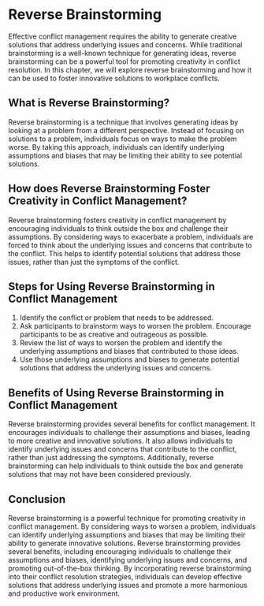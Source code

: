Reverse Brainstorming
==============================================================================

Effective conflict management requires the ability to generate creative solutions that address underlying issues and concerns. While traditional brainstorming is a well-known technique for generating ideas, reverse brainstorming can be a powerful tool for promoting creativity in conflict resolution. In this chapter, we will explore reverse brainstorming and how it can be used to foster innovative solutions to workplace conflicts.

What is Reverse Brainstorming?
------------------------------

Reverse brainstorming is a technique that involves generating ideas by looking at a problem from a different perspective. Instead of focusing on solutions to a problem, individuals focus on ways to make the problem worse. By taking this approach, individuals can identify underlying assumptions and biases that may be limiting their ability to see potential solutions.

How does Reverse Brainstorming Foster Creativity in Conflict Management?
------------------------------------------------------------------------

Reverse brainstorming fosters creativity in conflict management by encouraging individuals to think outside the box and challenge their assumptions. By considering ways to exacerbate a problem, individuals are forced to think about the underlying issues and concerns that contribute to the conflict. This helps to identify potential solutions that address those issues, rather than just the symptoms of the conflict.

Steps for Using Reverse Brainstorming in Conflict Management
------------------------------------------------------------

1. Identify the conflict or problem that needs to be addressed.
2. Ask participants to brainstorm ways to worsen the problem. Encourage participants to be as creative and outrageous as possible.
3. Review the list of ways to worsen the problem and identify the underlying assumptions and biases that contributed to those ideas.
4. Use those underlying assumptions and biases to generate potential solutions that address the underlying issues and concerns.

Benefits of Using Reverse Brainstorming in Conflict Management
--------------------------------------------------------------

Reverse brainstorming provides several benefits for conflict management. It encourages individuals to challenge their assumptions and biases, leading to more creative and innovative solutions. It also allows individuals to identify underlying issues and concerns that contribute to the conflict, rather than just addressing the symptoms. Additionally, reverse brainstorming can help individuals to think outside the box and generate solutions that may not have been considered previously.

Conclusion
----------

Reverse brainstorming is a powerful technique for promoting creativity in conflict management. By considering ways to worsen a problem, individuals can identify underlying assumptions and biases that may be limiting their ability to generate innovative solutions. Reverse brainstorming provides several benefits, including encouraging individuals to challenge their assumptions and biases, identifying underlying issues and concerns, and promoting out-of-the-box thinking. By incorporating reverse brainstorming into their conflict resolution strategies, individuals can develop effective solutions that address underlying issues and promote a more harmonious and productive work environment.
